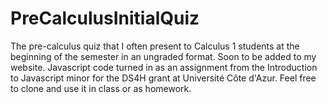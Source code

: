 # PreCalculusInitialQuiz
The pre-calculus quiz that I often present to Calculus 1 students at the beginning of the semester in an ungraded format. Soon to be added to my website. Javascript code turned in as an assignment from the Introduction to Javascript minor for the DS4H grant at Université Côte d'Azur. Feel free to clone and use it in class or as homework.
